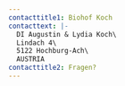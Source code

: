 ```yaml
---
contacttitle1: Biohof Koch
contacttext: |-
  DI Augustin & Lydia Koch\
  Lindach 4\
  5122 Hochburg-Ach\
  AUSTRIA
contacttitle2: Fragen?
---
```

